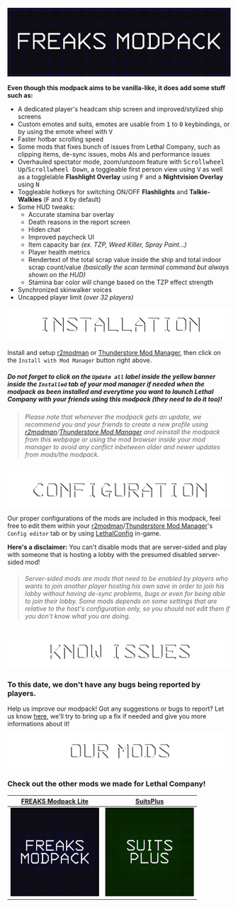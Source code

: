 ![banner.png](https://raw.githubusercontent.com/FREAKS-Network/LC-Modpack/master/.github/assets/img/banner.png)

**Even though this modpack aims to be vanilla-like, it does add some stuff such as:**

- A dedicated player's headcam ship screen and improved/stylized ship screens
- Custom emotes and suits, emotes are usable from <kbd>1</kbd> to <kbd>0</kbd> keybindings, or by using the emote wheel with <kbd>V</kbd>
- Faster hotbar scrolling speed
- Some mods that fixes bunch of issues from Lethal Company, such as clipping items, de-sync issues, mobs AIs and performance issues
- Overhauled spectator mode, zoom/unzoom feature with <kbd>Scrollwheel Up</kbd>/<kbd>Scrollwheel Down</kbd>, a toggleable first person view using <kbd>V</kbd> as well as a togglelable **Flashlight Overlay** using <kbd>F</kbd> and a **Nightvision Overlay** using <kbd>N</kbd>
- Toggleable hotkeys for switching ON/OFF **Flashlights** and **Talkie-Walkies** (<kbd>F</kbd> and <kbd>X</kbd> by default)
- Some HUD tweaks:
  - Accurate stamina bar overlay
  - Death reasons in the report screen
  - Hiden chat
  - Improved paycheck UI
  - Item capacity bar *(ex. TZP, Weed Killer, Spray Paint...)*
  - Player health metrics
  - Rendertext of the total scrap value inside the ship and total indoor scrap count/value *(basically the scan terminal command but always shown on the HUD)*
  - Stamina bar color will change based on the TZP effect strength
- Synchronized skinwalker voices
- Uncapped player limit *(over 32 players)*

![installation.png](https://raw.githubusercontent.com/FREAKS-Network/LC-Modpack/master/.github/assets/img/installation.png)

Install and setup [r2modman](https://thunderstore.io/c/lethal-company/p/ebkr/r2modman/) or [Thunderstore Mod Manager](https://www.overwolf.com/app/thunderstore-thunderstore_mod_manager), then click on the `Install with Mod Manager` button right above.

##### Do not forget to click on the `Update all` label inside the yellow banner inside the `Installed` tab of your mod manager if needed when the modpack as been installed and everytime you want to launch Lethal Company with your friends using this modpack (they need to do it too)!

> ###### Please note that whenever the modpack gets an update, we recommend you and your friends to create a new profile using [r2modman](https://thunderstore.io/c/lethal-company/p/ebkr/r2modman/)/[Thunderstore Mod Manager](https://www.overwolf.com/app/thunderstore-thunderstore_mod_manager) and reinstall the modpack from this webpage or using the mod browser inside your mod manager to avoid any conflict inbetween older and newer updates from mods/the modpack.

![configuration.png](https://raw.githubusercontent.com/FREAKS-Network/LC-Modpack/master/.github/assets/img/configuration.png)

Our proper configurations of the mods are included in this modpack, feel free to edit them within your [r2modman](https://thunderstore.io/c/lethal-company/p/ebkr/r2modman/)/[Thunderstore Mod Manager](https://www.overwolf.com/app/thunderstore-thunderstore_mod_manager)'s `Config editor` tab or by using [LethalConfig](https://thunderstore.io/c/lethal-company/p/AinaVT/LethalConfig/) in-game.

**Here's a disclaimer:** You can't disable mods that are server-sided and play with someone that is hosting a lobby with the presumed disabled server-sided mod!

> ###### Server-sided mods are mods that need to be enabled by players who wants to join another player hosting his own save in order to join his lobby without having de-sync problems, bugs or even for being able to join their lobby. Some mods depends on some settings that are relative to the host's configuration only, so you should not edit them if you don't know what you are doing.

![known_issues.png](https://raw.githubusercontent.com/FREAKS-Network/LC-Modpack/master/.github/assets/img/known_issues.png)

### To this date, we don't have any bugs being reported by players.

Help us improve our modpack! Got any suggestions or bugs to report? Let us know [here](https://github.com/FREAKS-Network/LC-Modpack/issues), we'll try to bring up a fix if needed and give you more informations about it!

![our_mods.png](https://raw.githubusercontent.com/FREAKS-Network/LC-Modpack/master/.github/assets/img/our_mods.png)

### Check out the other mods we made for Lethal Company!

| **[FREAKS Modpack Lite](https://thunderstore.io/c/lethal-company/p/FREAKS/FREAKS_Modpack_Lite/)** | **[SuitsPlus](https://thunderstore.io/c/lethal-company/p/FREAKS/SuitsPlus/)** |
| :--------: | :--------: |
| [<img src="https://raw.githubusercontent.com/FREAKS-Network/LC-Modpack/lite/icon.png" alt="freaks_modpack" width="200"/>](https://thunderstore.io/c/lethal-company/p/FREAKS/FREAKS_Modpack_Lite/) | [<img src="https://raw.githubusercontent.com/FREAKS-Network/LC-SuitsPlus/master/icon.png" alt="freaks_modpack_lite" width="200"/>](https://thunderstore.io/c/lethal-company/p/FREAKS/SuitsPlus/) |

